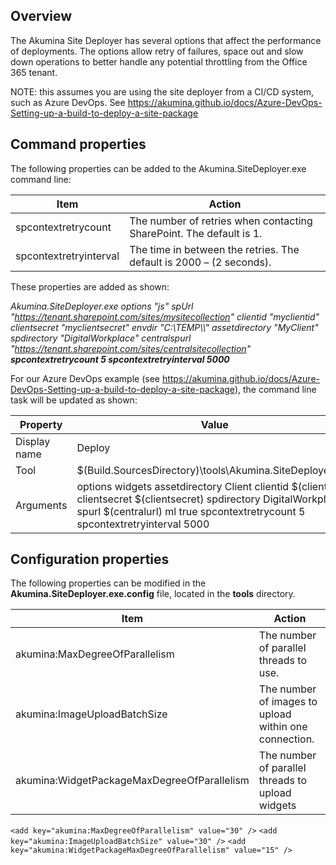 ## Overview
The Akumina Site Deployer has several options that affect the performance of deployments. The options allow retry of failures, space out and slow down operations to better handle any potential throttling from the Office 365 tenant.

NOTE: this assumes you are using the site deployer from a CI/CD system, such as Azure DevOps. See https://akumina.github.io/docs/Azure-DevOps-Setting-up-a-build-to-deploy-a-site-package

## Command properties
The following properties can be added to the Akumina.SiteDeployer.exe command line:

| Item | Action |
| -- | -- |
| spcontextretrycount | The number of retries when contacting SharePoint. The default is 1. |
| spcontextretryinterval | The time in between the retries. The default is 2000 – (2 seconds). |

These properties are added as shown:

_Akumina.SiteDeployer.exe options "js" spUrl "https://tenant.sharepoint.com/sites/mysitecollection" clientid "myclientid" clientsecret "myclientsecret" envdir "C:\TEMP\\\\" assetdirectory "MyClient" spdirectory "DigitalWorkplace" centralspurl "https://tenant.sharepoint.com/sites/centralsitecollection" **spcontextretrycount  5 spcontextretryinterval 5000**_

For our Azure DevOps example (see https://akumina.github.io/docs/Azure-DevOps-Setting-up-a-build-to-deploy-a-site-package), the command line task will be updated as shown:

| Property | Value |
| ------------- |---------------------|
| Display name | Deploy |
| Tool | $(Build.SourcesDirectory)\tools\Akumina.SiteDeployer.exe |
| Arguments | options widgets assetdirectory Client clientid $(clientid) clientsecret $(clientsecret) spdirectory DigitalWorkplace spurl $(centralurl) ml true spcontextretrycount  5 spcontextretryinterval 5000 |

## Configuration properties
The following properties can be modified in the **Akumina.SiteDeployer.exe.config** file, located in the **tools** directory.

| Item | Action |
| -- | -- |
| akumina:MaxDegreeOfParallelism | The number of parallel threads to use. |
| akumina:ImageUploadBatchSize | The number of images to upload within one connection. |
| akumina:WidgetPackageMaxDegreeOfParallelism | The number of parallel threads to upload widgets |

`<add key="akumina:MaxDegreeOfParallelism" value="30" />`
`<add key="akumina:ImageUploadBatchSize" value="30" />`
`<add key="akumina:WidgetPackageMaxDegreeOfParallelism" value="15" />`
